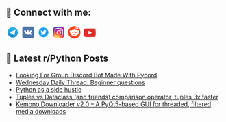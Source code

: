 ## 🔎 Connect with me:
[<img src="https://github.com/bullbesh/bullbesh/blob/main/images/Telegram.png" width="32" height="32" />](https://t.me/bullbesh)
[<img src="https://github.com/bullbesh/bullbesh/blob/main/images/VK.png" width="32" height="32" />](https://vk.com/bullbesh)
[<img src="https://github.com/bullbesh/bullbesh/blob/main/images/Twitter.png" width="32" height="32" />](https://twitter.com/bullbesh1)
[<img src="https://github.com/bullbesh/bullbesh/blob/main/images/Instagram.png" width="32" height="32" />](https://www.instagram.com/bullbesh)
[<img src="https://github.com/bullbesh/bullbesh/blob/main/images/Reddit.png" width="32" height="32" />](https://www.reddit.com/user/bullbesh)
[<img src="https://github.com/bullbesh/bullbesh/blob/main/images/YouTube.png" width="32" height="32" />](https://www.youtube.com/channel/UCtfjRs6uzgq5mfm8S06WTcg)

## 📕 Latest r/Python Posts
<!-- BLOG-POST-LIST:START -->
- [Looking For Group Discord Bot Made With Pycord](https://www.reddit.com/r/Python/comments/1kgmk9m/looking_for_group_discord_bot_made_with_pycord/)
- [Wednesday Daily Thread: Beginner questions](https://www.reddit.com/r/Python/comments/1kgjogw/wednesday_daily_thread_beginner_questions/)
- [Python as a side hustle](https://www.reddit.com/r/Python/comments/1kgi1co/python_as_a_side_hustle/)
- [Tuples vs Dataclass &lpar;and friends&rpar; comparison operator, tuples 3x faster](https://www.reddit.com/r/Python/comments/1kggyg0/tuples_vs_dataclass_and_friends_comparison/)
- [Kemono Downloader v2.0 – A PyQt5-based GUI for threaded, filtered media downloads](https://www.reddit.com/r/Python/comments/1kgaqbt/kemono_downloader_v20_a_pyqt5based_gui_for/)
<!-- BLOG-POST-LIST:END -->
